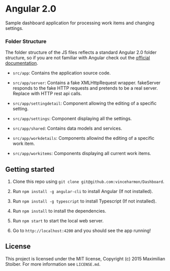 # Angular 2.0

Sample dashboard application for processing work items and changing settings.

### Folder Structure

The folder structure of the JS files reflects a standard Angular 2.0 folder structure, so if you are not familiar with Angular check out the [official documentation](https://angular.io/).

* `src/app`: Contains the application source code.

* `src/app/server`: Contains a fake XMLHttpRequest wrapper. fakeServer responds to the fake HTTP requests and pretends to be a real server.  Replace with HTTP rest api calls.

* `src/app/settingdetail`: Component allowing the editing of a specific setting.  

* `src/app/settings`: Component displaying all the settings.  

* `src/app/shared`: Contains data models and services.

* `src/app/workdetails`: Components allowind the editing of a specific work item.

* `src/app/workitems`: Components displaying all current work items.


## Getting started

1. Clone this repo using `git clone git@github.com:vinceharmon/Dashboard`.

2. Run `npm install -g angular-cli` to install Angular (If not installed).

3. Run `npm install -g typescript` to install Typescript (If not installed).

4. Run `npm install` to install the dependencies.

5. Run `npm start` to start the local web server.

6. Go to `http://localhost:4200` and you should see the app running!







## License

This project is licensed under the MIT license, Copyright (c) 2015 Maximilian Stoiber. For more information see `LICENSE.md`.

